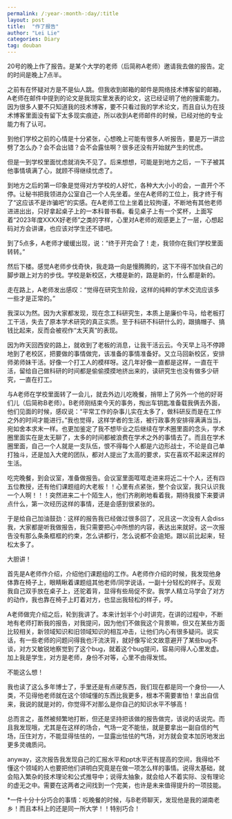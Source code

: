 ```yaml
---
permalink: /:year-:month-:day/:title
layout: post
title:  "作了报告"
author: "Lei Lie"
categories: Diary
tag: douban
---
```


20号的晚上作了报告。是某个大学的老师（后简称A老师）邀请我去做的报告。定的时间是晚上7点半。

之前有在怀疑对方是不是仙人跳。但我收到邮箱的邮件是网络技术博客留的邮箱，A老师在邮件中提到的论文是我现实里发表的论文，这已经证明了他的搜索能力。因为很多人要不只知道我的技术博客，要不只看过我的学术论文，而且自认为在技术博客里面没有留下太多现实痕迹，所以收到A老师邮件的时候，已经对他的专业能力有了认可。

到他们学校之前的心情是十分紧张，心想晚上可能有很多人听报告，要是万一讲岔劈了怎么办？会不会出错？会不会露怯啊？很多还没有开始就产生的忧虑。

但是一到学校里面忧虑就消失不见了。后来想想，可能是到地方之后，一下子被其他事情填满了心，就顾不得继续忧虑了。

到地方之后的第一印象是觉得对方学校的人好忙，各种大大小小的会，一直开个不停。让秘书把我领进办公室自己一个人先坐着。坐在A老师的工位上，我才终于有了“这应该不是诈骗吧”的实感。在A老师工位上坐着比较拘谨，不断地有其他老师进进出出，只好拿起桌子上的一本科普书看。看见桌子上有一个奖杯，上面写着“2023年度XXXX好老师”之类的字样，心里对A老师的观感更上了一层，心想起码对方会讲课，也应该对学生还不错吧。

到了5点多，A老师才缓缓出现，说：“终于开完会了！走，我领你在我们学校里面转转。”

然后下楼。感觉A老师步伐奇快，我走路一向是慢腾腾的，这下不得不加快自己的脚步跟上对方的步伐。学校是新校区，大楼是新的，路是新的，什么都是新的。

走在路上，A老师发出感叹：“觉得在研究生阶段，这样的纯粹的学术交流应该多一些才是正常的。”

我深以为然。因为大家都发现，现在念工科研究生，本质上是廉价牛马，给老板打工干活，失去了原本学术研究的真正实质。至于科研不科研什么的，跟搞帽子、搞钱比起来，反而会被视作“太天真”的表现。

因为昨天回西安的路上，就收到了老板的消息，让我干活云云。今天早上马不停蹄地到了老校区，把要做的事情做完，该准备的事情准备好。又立马回新校区，安排师弟师妹干活。好像一个打工人的模样呀。这几年好像一直都是这样，一直在干活，留给自己做科研的时间都是偷偷摸摸地挤出来的，读研究生也没有做多少研究，一直在打工。

与A老师在学校里面转了一会儿，就去外边儿吃晚餐，捎带上了另外一个他的好哥们儿（后简称B老师）。B老师刚结束今天的事务，掏出车钥匙准备载我俩去外面，他们见面的时候，感叹说：“平常工作的杂事儿实在太多了，做科研反而是在工作之外的时间才能进行。”我也觉得，这样学者的生活，被行政事务安排得满满当当，宛如舍本求末一样。也更加鉴定了我不想毕业之后继续在学术圈里面的念头，学术圈里面实在是太无聊了，太多的时间都被浪费在学术之外的事情去了。而且在学术圈里面，自己一个人就是一支队伍，恨不得每个人都是六边形战士，不论是自己单打独斗，还是加入大佬的团队，都对人提出了太高的要求，实在喜欢不起来这样的生活。

吃完晚餐，到会议室，准备做报告。会议室里面哐哐走进来将近二十个人，还有四五位教授，还有他们课题组的大老板！！心里有点紧张，整个会议室，我只认识我一个人啊！！！突然进来二十个陌生人，他们齐刷刷地看着我，期待我接下来要讲点什么，第一次经历这样的事情，还是会感到很紧张的。

于是给自己加油鼓劲：这样的报告我已经做过很多回了，况且这一次没有人会diss我，大家都是听我做报告，我只需要把心中所想的内容，表达出来就好。这一次报告没有那么条条框框的约束，怎么讲都行，怎么说都不会逾矩。跟以前比起来，轻松太多了。

大胆讲！

首先是A老师作介绍，介绍他们课题组的工作。A老师作介绍的时候，我发现他身体靠在椅子上，眼睛瞅着课题组其他老师/同学说话，一副十分轻松的样子。反观我自己双手放在桌子上，还驼着背，显得有些局促不安。我学人精立马学会了对方的动作，我也靠在椅子上盯着对方，也显出我轻松的样子，哼。

A老师做完介绍之后，轮到我讲了。本来计划半个小时讲完，在讲的过程中，不断地有老师打断我的报告，对我提问，因为他们不做我这个背景嘛，但又在某些方面比较相关，新领域知识和旧领域知识的相互冲击，让他们内心有很多疑问。说实话，有一些老师的问题问得我也汗流浃背，就好像写论文故意避开了某些bug不谈，对方又敏锐地察觉到了这个bug，就着这个bug提问，容易问得人心里发虚。加上我是学生，对方是老师，身份不对等，心里不由得发怵。

不能这么想！

我也读了这么多年博士了，手里还是有点硬东西，我们现在都是同一个身份——人类，不见得他老师就在这个领域懂的东西比我更多，根本不需要害怕！拿出自信来，我说的就是对的，你觉得不对那么是你自己的知识水平不够高！

总而言之，虽然被频繁地打断，但还是坚持把该做的报告做完，该说的话说完。而且我发现哦，尤其是在这样的场合，气场一定不能怯，就是要拿出一副自信的气场，压住对方，不能显得怯怯的，一显露出怯怯的气场，对方就会变本加厉地发出更多灵魂质问。

anyway，这次报告我发现自己的汇报水平和ppt水平还有提高的空间，我得给不懂这个领域的人也要把他们讲明白究竟是在做一项怎么样的事情。说得太基础，就会陷入繁杂的技术理论和公式推导中；说得太抽象，就会给人不着实际、没有理论的虚无之中。需要在这两者之间找到一个完美，也许是未来值得提升的一项技能。

*一件十分十分巧合的事情：吃晚餐的时候，与B老师聊天，发现他是我的湖南老乡！而且本科上的还是同一所大学！！特别巧合！